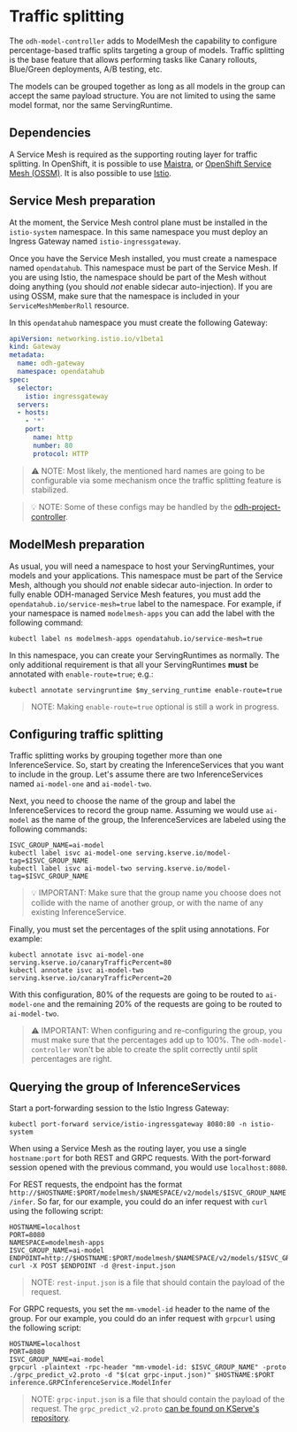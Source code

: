 # Traffic splitting

The `odh-model-controller` adds to ModelMesh the capability to configure
percentage-based traffic splits targeting a group of models. Traffic 
splitting is the base feature that allows performing tasks like Canary 
rollouts, Blue/Green deployments, A/B testing, etc.

The models can be grouped together as long as all models in the group can 
accept the same payload structure. You are not limited to using the same 
model format, nor the same ServingRuntime.

## Dependencies

A Service Mesh is required as the supporting routing layer for traffic 
splitting. In OpenShift, it is possible to use [Maistra](https://maistra.io/),
or [OpenShift Service Mesh (OSSM)](https://docs.openshift.com/container-platform/4.12/service_mesh/v2x/ossm-about.html).
It is also possible to use [Istio](https://istio.io).

## Service Mesh preparation

At the moment, the Service Mesh control plane must be installed in the 
`istio-system` namespace. In this same namespace you must deploy an Ingress 
Gateway named `istio-ingressgateway`.

Once you have the Service Mesh installed, you must create a namespace named
`opendatahub`. This namespace must be part of the Service Mesh. If you are
using Istio, the namespace should be part of the Mesh without doing anything
(you should _not_ enable sidecar auto-injection). If you are using OSSM, 
make sure that the namespace is included in your `ServiceMeshMemberRoll` 
resource.

In this `opendatahub` namespace you must create the following Gateway:

```yaml
apiVersion: networking.istio.io/v1beta1
kind: Gateway
metadata:
  name: odh-gateway
  namespace: opendatahub
spec:
  selector:
    istio: ingressgateway
  servers:
  - hosts:
    - '*'
    port:
      name: http
      number: 80
      protocol: HTTP
```

> :warning: NOTE: Most likely, the mentioned hard names are going to be 
> configurable via some mechanism once the traffic splitting feature is 
> stabilized.

> :bulb: NOTE: Some of these configs may be handled by the 
> [odh-project-controller](https://github.com/maistra/odh-project-controller).

## ModelMesh preparation

As usual, you will need a namespace to host your ServingRuntimes, your
models and your applications. This namespace must be part of the Service
Mesh, although you should _not_ enable sidecar auto-injection.
In order to fully enable ODH-managed Service Mesh features,
you must add the `opendatahub.io/service-mesh=true` label to the namespace.
For example, if your namespace is named `modelmesh-apps` you can add the
label with the following command:

```shell
kubectl label ns modelmesh-apps opendatahub.io/service-mesh=true
```

In this namespace, you can create your ServingRuntimes as normally. The only 
additional requirement is that all your ServingRuntimes **must** be 
annotated with `enable-route=true`; e.g.:

```shell
kubectl annotate servingruntime $my_serving_runtime enable-route=true
```

> NOTE: Making `enable-route=true` optional is still a work in progress.

## Configuring traffic splitting

Traffic splitting works by grouping together more than one InferenceService. 
So, start by creating the InferenceServices that you want to include in the 
group. Let's assume there are two InferenceServices named `ai-model-one` and 
`ai-model-two`.

Next, you need to choose the name of the group and label the 
InferenceServices to record the group name. Assuming we would use `ai-model` 
as the name of the group, the InferenceServices are labeled using the 
following commands:

```shell
ISVC_GROUP_NAME=ai-model
kubectl label isvc ai-model-one serving.kserve.io/model-tag=$ISVC_GROUP_NAME
kubectl label isvc ai-model-two serving.kserve.io/model-tag=$ISVC_GROUP_NAME
```

> :bulb: IMPORTANT: Make sure that the group name you choose does not 
> collide with the name of another group, or with the name of any existing 
> InferenceService.

Finally, you must set the percentages of the split using annotations. For 
example:

```shell
kubectl annotate isvc ai-model-one serving.kserve.io/canaryTrafficPercent=80
kubectl annotate isvc ai-model-two serving.kserve.io/canaryTrafficPercent=20
```

With this configuration, 80% of the requests are going to be routed to 
`ai-model-one` and the remaining 20% of the requests are going to be routed 
to `ai-model-two`.

> :warning: IMPORTANT: When configuring and re-configuring the group, you 
> must make sure that the percentages add up to 100%. The 
> `odh-model-controller` won't be able to create the split correctly until 
> split percentages are right.

## Querying the group of InferenceServices

Start a port-forwarding session to the Istio Ingress Gateway:

```shell
kubectl port-forward service/istio-ingressgateway 8080:80 -n istio-system
```

When using a Service Mesh as the routing layer, you use a single
`hostname:port` for both REST and GRPC requests. With the port-forward 
session opened with the previous command, you would use `localhost:8080`.

For REST requests, the endpoint has the format 
`http://$HOSTNAME:$PORT/modelmesh/$NAMESPACE/v2/models/$ISVC_GROUP_NAME/infer`.
So far, for our example, you could do an infer request with `curl` using the 
following script:

```shell
HOSTNAME=localhost
PORT=8080
NAMESPACE=modelmesh-apps
ISVC_GROUP_NAME=ai-model
ENDPOINT=http://$HOSTNAME:$PORT/modelmesh/$NAMESPACE/v2/models/$ISVC_GROUP_NAME/infer
curl -X POST $ENDPOINT -d @rest-input.json
```

> NOTE: `rest-input.json` is a file that should contain the payload of the 
> request.

For GRPC requests, you set the `mm-vmodel-id` header to the name of the 
group. For our example, you could do an infer request with `grpcurl` using the
following script:

```shell
HOSTNAME=localhost
PORT=8080
ISVC_GROUP_NAME=ai-model
grpcurl -plaintext -rpc-header "mm-vmodel-id: $ISVC_GROUP_NAME" -proto ./grpc_predict_v2.proto -d "$(cat grpc-input.json)" $HOSTNAME:$PORT inference.GRPCInferenceService.ModelInfer
```

> NOTE: `grpc-input.json` is a file that should contain the payload of the 
> request. The `grpc_predict_v2.proto` [can be found on KServe's repository](https://github.com/kserve/kserve/blob/master/docs/predict-api/v2/grpc_predict_v2.proto).
